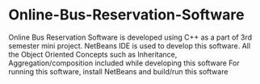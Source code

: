 # Online-Bus-Reservation-Software
Online Bus Reservation Software is developed using C++ as a part of 3rd semester mini project. NetBeans IDE is used to develop this software. All the Object Oriented Concepts such as Inheritance, Aggregation/composition included while developing this software
For running this software, install NetBeans and build/run this software
